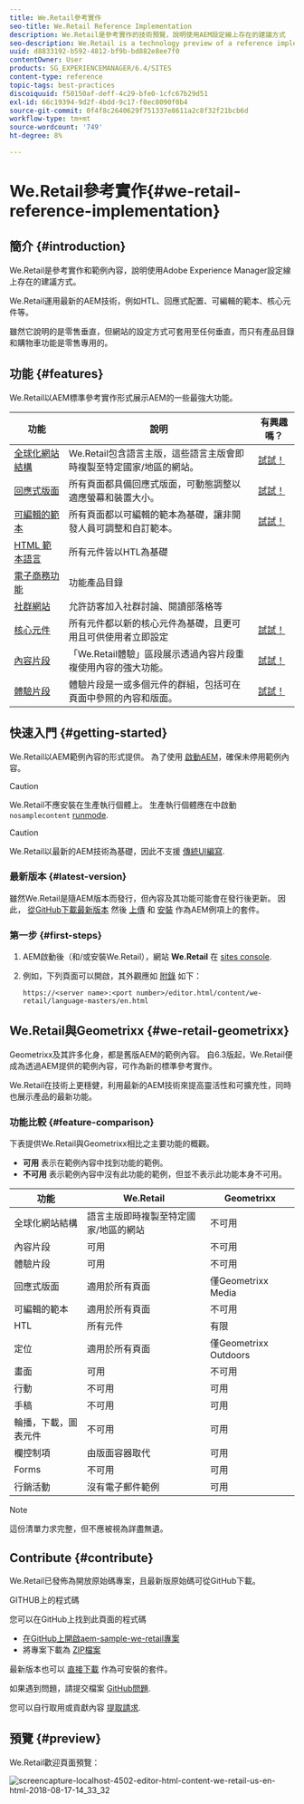 ```yaml
---
title: We.Retail參考實作
seo-title: We.Retail Reference Implementation
description: We.Retail是參考實作的技術預覽，說明使用AEM設定線上存在的建議方式
seo-description: We.Retail is a technology preview of a reference implementation that illustrates the recommended way of setting up an online presence with AEM
uuid: d8833192-b592-4812-bf9b-bd882e8ee7f0
contentOwner: User
products: SG_EXPERIENCEMANAGER/6.4/SITES
content-type: reference
topic-tags: best-practices
discoiquuid: f50150af-deff-4c29-bfe0-1cfc67b29d51
exl-id: 66c19394-9d2f-4bdd-9c17-f0ec8090f0b4
source-git-commit: 0f4f8c2640629f751337e8611a2c8f32f21bcb6d
workflow-type: tm+mt
source-wordcount: '749'
ht-degree: 8%

---
```


# We.Retail參考實作{#we-retail-reference-implementation}

## 簡介 {#introduction}

We.Retail是參考實作和範例內容，說明使用Adobe Experience Manager設定線上存在的建議方式。

We.Retail運用最新的AEM技術，例如HTL、回應式配置、可編輯的範本、核心元件等。

雖然它說明的是零售垂直，但網站的設定方式可套用至任何垂直，而只有產品目錄和購物車功能是零售專用的。

## 功能 {#features}

We.Retail以AEM標準參考實作形式展示AEM的一些最強大功能。

| **功能** | **說明** | **有興趣嗎？** |
|---|---|---|
| [全球化網站結構](/help/sites-administering/tc-bp.md) | We.Retail包含語言主版，這些語言主版會即時複製至特定國家/地區的網站。 | [試試！](/help/sites-developing/we-retail-globalized-site-structure.md) |
| [回應式版面](/help/sites-authoring/responsive-layout.md) | 所有頁面都具備回應式版面，可動態調整以適應螢幕和裝置大小。 | [試試！](/help/sites-developing/we-retail-responsive-layout.md) |
| [可編輯的範本](/help/sites-developing/page-templates-editable.md) | 所有頁面都以可編輯的範本為基礎，讓非開發人員可調整和自訂範本。 | [試試！](/help/sites-developing/we-retail-editable-templates.md) |
| [HTML 範本語言](https://helpx.adobe.com/experience-manager/htl/user-guide.html) | 所有元件皆以HTL為基礎 |  |
| [電子商務功能](/help/sites-developing/ecommerce.md) | 功能產品目錄 |  |
| [社群網站](/help/communities/overview.md) | 允許訪客加入社群討論、閱讀部落格等 |  |
| [核心元件](https://experienceleague.adobe.com/docs/experience-manager-core-components/using/introduction.html) | 所有元件都以新的核心元件為基礎，且更可用且可供使用者立即設定 | [試試！](/help/sites-developing/we-retail-core-components.md) |
| [內容片段](/help/assets/content-fragments.md) | 「We.Retail體驗」區段展示透過內容片段重複使用內容的強大功能。 | [試試！](/help/sites-developing/we-retail-content-fragments.md) |
| [體驗片段](/help/sites-authoring/experience-fragments.md) | 體驗片段是一或多個元件的群組，包括可在頁面中參照的內容和版面。 | [試試！](/help/sites-developing/we-retail-experience-fragments.md) |

## 快速入門 {#getting-started}

We.Retail以AEM範例內容的形式提供。 為了使用 [啟動AEM](/help/sites-deploying/deploy.md#getting-started)，確保未停用範例內容。

>[!CAUTION]
>
>We.Retail不應安裝在生產執行個體上。 生產執行個體應在中啟動 `nosamplecontent` [runmode](/help/sites-deploying/configure-runmodes.md).

>[!CAUTION]
>
>We.Retail以最新的AEM技術為基礎，因此不支援 [傳統UI編寫](/help/sites-classic-ui-authoring/home.md).

### 最新版本 {#latest-version}

雖然We.Retail是隨AEM版本而發行，但內容及其功能可能會在發行後更新。 因此， [從GitHub下載最新版本](https://github.com/Adobe-Marketing-Cloud/aem-sample-we-retail/releases) 然後 [上傳](/help/sites-administering/package-manager.md#uploading-packages-from-your-file-system) 和 [安裝](/help/sites-administering/package-manager.md#installing-packages) 作為AEM例項上的套件。

### 第一步 {#first-steps}

1. AEM啟動後（和/或安裝We.Retail），網站 **We.Retail** 在 [sites console](/help/sites-authoring/basic-handling.md#global-navigation).
1. 例如，下列頁面可以開啟，其外觀應如 [附錄](#appendix) 如下：

   `https://<server name>:<port number>/editor.html/content/we-retail/language-masters/en.html`

## We.Retail與Geometrixx {#we-retail-geometrixx}

Geometrixx及其許多化身，都是舊版AEM的範例內容。 自6.3版起，We.Retail便成為透過AEM提供的範例內容，可作為新的標準參考實作。

We.Retail在技術上更穩健，利用最新的AEM技術來提高靈活性和可擴充性，同時也展示產品的最新功能。

### 功能比較 {#feature-comparison}

下表提供We.Retail與Geometrixx相比之主要功能的概觀。

* **可用** 表示在範例內容中找到功能的範例。
* **不可用** 表示範例內容中沒有此功能的範例，但並不表示此功能本身不可用。

| **功能** | **We.Retail** | **Geometrixx** |
|---|---|---|
| 全球化網站結構 | 語言主版即時複製至特定國家/地區的網站 | 不可用 |
| 內容片段 | 可用 | 不可用 |
| 體驗片段 | 可用 | 不可用 |
| 回應式版面 | 適用於所有頁面 | 僅Geometrixx Media |
| 可編輯的範本 | 適用於所有頁面 | 不可用 |
| HTL | 所有元件 | 有限 |
| 定位 | 適用於所有頁面 | 僅Geometrixx Outdoors |
| 畫面 | 可用 | 不可用 |
| 行動 | 不可用 | 可用 |
| 手稿 | 不可用 | 可用 |
| 輪播，下載，圖表元件 | 不可用 | 可用 |
| 欄控制項 | 由版面容器取代 | 可用 |
| Forms | 不可用 | 可用 |
| 行銷活動 | 沒有電子郵件範例 | 可用 |

>[!NOTE]
>
>這份清單力求完整，但不應被視為詳盡無遺。

## Contribute {#contribute}

We.Retail已發佈為開放原始碼專案，且最新版原始碼可從GitHub下載。

GITHUB上的程式碼

您可以在GitHub上找到此頁面的程式碼

* [在GitHub上開啟aem-sample-we-retail專案](https://github.com/Adobe-Marketing-Cloud/aem-sample-we-retail)
* 將專案下載為 [ZIP檔案](https://github.com/Adobe-Marketing-Cloud/aem-sample-we-retail/archive/master.zip)

最新版本也可以 [直接下載](https://github.com/Adobe-Marketing-Cloud/aem-sample-we-retail/releases/latest) 作為可安裝的套件。

如果遇到問題，請提交檔案 [GitHub問題](https://github.com/Adobe-Marketing-Cloud/aem-sample-we-retail/issues).

您可以自行取用或貢獻內容 [提取請求](https://github.com/Adobe-Marketing-Cloud/aem-sample-we-retail/pulls).

## 預覽 {#preview}

We.Retail歡迎頁面預覽：

![screencapture-localhost-4502-editor-html-content-we-retail-us-en-html-2018-08-17-14_33_32](assets/screencapture-localhost-4502-editor-html-content-we-retail-us-en-html-2018-08-17-14_33_32.png)
